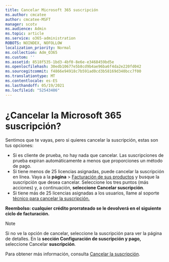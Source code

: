 ```yaml
---
title: Cancelar Microsoft 365 suscripción
ms.author: cmcatee
author: cmcatee-MSFT
manager: scotv
ms.audience: Admin
ms.topic: article
ms.service: o365-administration
ROBOTS: NOINDEX, NOFOLLOW
localization_priority: Normal
ms.collection: Adm_O365
ms.custom: ''
ms.assetid: 8518f535-1bd3-4bf0-8e6e-e3468459bd5e
ms.openlocfilehash: 30edb10677e5b8cd9b4ae96ba6f4da2e220fd042
ms.sourcegitcommit: f4866e94918c7b591ad0cd3b58169d340bcc7f00
ms.translationtype: MT
ms.contentlocale: es-ES
ms.lasthandoff: 05/19/2021
ms.locfileid: "52543486"
---
```

# <a name="canceling-your-microsoft-365-subscription"></a>¿Cancelar la Microsoft 365 suscripción?

Sentimos que te vayas, pero si quieres cancelar la suscripción, estas son tus opciones:
  
- Si es cliente de prueba, no hay nada que cancelar. Las suscripciones de prueba expiran automáticamente a menos que proporciones un método de pago.
- Si tiene menos de 25 licencias asignadas, puede cancelar la suscripción en línea. Vaya a la **página** \> [Facturación de sus productos](https://go.microsoft.com/fwlink/p/?linkid=842054) y busque la suscripción que desea cancelar. Seleccione los tres puntos (más acciones) y, a continuación, **seleccione Cancelar suscripción**.
- Si tiene más de 25 licencias asignadas a los usuarios, llame al soporte [técnico para cancelar la suscripción.](https://go.microsoft.com/fwlink/p/?linkid=518322)

**Reembolso: cualquier crédito prorrateado se le devolverá en el siguiente ciclo de facturación.**

> [!NOTE]
> Si no ve la opción de cancelar, seleccione la suscripción para ver la página de detalles. En la **sección Configuración de suscripción y pago,** seleccione Cancelar **suscripción**.

Para obtener más información, consulta [Cancelar la suscripción](/microsoft-365/commerce/subscriptions/cancel-your-subscription).